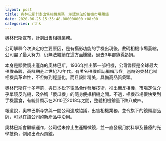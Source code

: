 ```yaml
---
layout: post
title: 奧林巴斯計劃出售相機業務　承認無法於相機市場賺錢
date: 2020-06-25 15:35:48.000000000 +08:00
categories: rthk
---
```


奧林巴斯宣布，計劃出售相機業務。

公司解釋今次決定的主要原因，是有攝影功能的手機出現後，數碼相機市場萎縮，公司盡了最大努力，仍無法繼續在這方面賺錢，過去3年都錄得虧損。

本身是顯微鏡出產商的奧林巴斯，1936年推出第一部相機，公司曾經是全球最大相機品牌，高峰期是上世紀70年代。有著名相機雜誌編輯形容，當時的奧林巴斯相機具革命性，不但做到輕量化，而且設計精美，具備高品質鏡頭。

奧林巴斯在十多年前，與日本松下電品合作發展技術，推出無反相機，市場定位介乎單鏡反光機，及俗稱「傻瓜機」的隨身便攝相機之間。不過，相機市場很快受到手機蠶食，有統計顯示在2010至2018年之間，整體相機銷量下跌八成四。

報道說，奧林巴斯尋求與一間公司達成協議，出售相機業務，並令旗下的鏡頭副品牌，可以在該公司的新產品中沿用。

奧林巴斯會繼續運作，公司從未停止生產顯微鏡，並一直發展用於科學及醫療的光學技術，例如出產內窺鏡。

